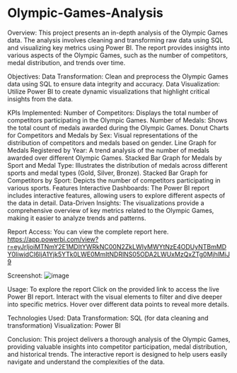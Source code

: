 # Olympic-Games-Analysis


Overview:
This project presents an in-depth analysis of the Olympic Games data. The analysis involves cleaning and transforming raw data using SQL and visualizing key metrics using Power BI. The report provides insights into various aspects of the Olympic Games, such as the number of competitors, medal distribution, and trends over time.

Objectives:
Data Transformation: Clean and preprocess the Olympic Games data using SQL to ensure data integrity and accuracy.
Data Visualization: Utilize Power BI to create dynamic visualizations that highlight critical insights from the data.

KPIs Implemented:
Number of Competitors: Displays the total number of competitors participating in the Olympic Games.
Number of Medals: Shows the total count of medals awarded during the Olympic Games.
Donut Charts for Competitors and Medals by Sex: Visual representations of the distribution of competitors and medals based on gender.
Line Graph for Medals Registered by Year: A trend analysis of the number of medals awarded over different Olympic Games.
Stacked Bar Graph for Medals by Sport and Medal Type: Illustrates the distribution of medals across different sports and medal types (Gold, Silver, Bronze).
Stacked Bar Graph for Competitors by Sport: Depicts the number of competitors participating in various sports.
Features
Interactive Dashboards: The Power BI report includes interactive features, allowing users to explore different aspects of the data in detail.
Data-Driven Insights: The visualizations provide a comprehensive overview of key metrics related to the Olympic Games, making it easier to analyze trends and patterns.

Report Access:
You can view the complete report here.
https://app.powerbi.com/view?r=eyJrIjoiMTNmY2E1MDItYWRkNC00N2ZkLWIyMWYtNzE4ODUyNTBmMDY0IiwidCI6IjA1Yjk5YTk0LWE0MmItNDRlNS05ODA2LWUxMzQxZTg0MjhlMiJ9

Screenshot:
![image](https://github.com/user-attachments/assets/f90aa4ee-8bac-4cc1-a2d0-ec572ad5537c)


Usage:
To explore the report Click on the provided link to access the live Power BI report.
Interact with the visual elements to filter and dive deeper into specific metrics.
Hover over different data points to reveal more details.

Technologies Used:
Data Transformation: SQL (for data cleaning and transformation)
Visualization: Power BI

Conclusion:
This project delivers a thorough analysis of the Olympic Games, providing valuable insights into competitor participation, medal distribution, and historical trends. The interactive report is designed to help users easily navigate and understand the complexities of the data.
